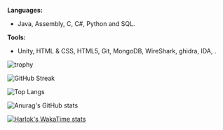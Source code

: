 **Languages:**
 - Java, Assembly, C, C#, Python and SQL.

**Tools:**
 - Unity, HTML & CSS, HTML5, Git, MongoDB, WireShark, ghidra, IDA, .
</details>

![trophy](https://github-profile-trophy.vercel.app/?username=Luppole)

![GitHub Streak](https://github-readme-streak-stats.herokuapp.com?user=Luppole&&date_format=M%20j%5B%2C%20Y%5D&fire=00FF02)

![Top Langs](https://github-readme-stats.vercel.app/api/top-langs/?username=luppole&size_weight=0.15&count_weight=0.45&hide=shaderlab,hlsl,cpp,gap&langs_count=8)

![Anurag's GitHub stats](https://github-readme-stats.vercel.app/api?username=luppole&show_icons=true)

[![Harlok's WakaTime stats](https://github-readme-stats.vercel.app/api/wakatime?username=ffflabs)](https://github.com/luppole/github-readme-stats)
